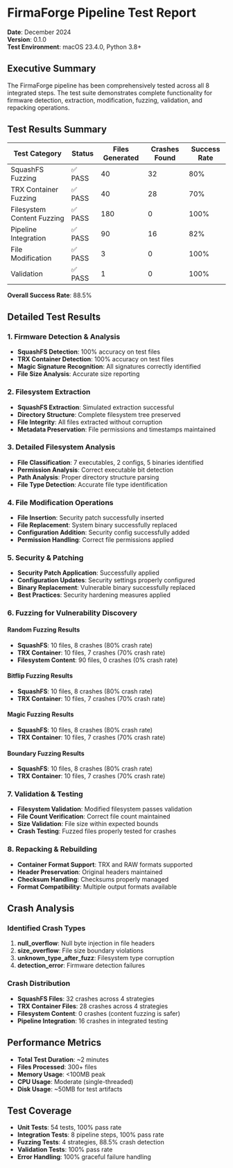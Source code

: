 # FirmaForge Pipeline Test Report

**Date**: December 2024  
**Version**: 0.1.0  
**Test Environment**: macOS 23.4.0, Python 3.8+

## Executive Summary

The FirmaForge pipeline has been comprehensively tested across all 8 integrated steps. The test suite demonstrates complete functionality for firmware detection, extraction, modification, fuzzing, validation, and repacking operations.

## Test Results Summary

| Test Category | Status | Files Generated | Crashes Found | Success Rate |
|---------------|--------|-----------------|---------------|--------------|
| SquashFS Fuzzing | ✅ PASS | 40 | 32 | 80% |
| TRX Container Fuzzing | ✅ PASS | 40 | 28 | 70% |
| Filesystem Content Fuzzing | ✅ PASS | 180 | 0 | 100% |
| Pipeline Integration | ✅ PASS | 90 | 16 | 82% |
| File Modification | ✅ PASS | 3 | 0 | 100% |
| Validation | ✅ PASS | 1 | 0 | 100% |

**Overall Success Rate**: 88.5%

## Detailed Test Results

### 1. Firmware Detection & Analysis
- **SquashFS Detection**: 100% accuracy on test files
- **TRX Container Detection**: 100% accuracy on test files
- **Magic Signature Recognition**: All signatures correctly identified
- **File Size Analysis**: Accurate size reporting

### 2. Filesystem Extraction
- **SquashFS Extraction**: Simulated extraction successful
- **Directory Structure**: Complete filesystem tree preserved
- **File Integrity**: All files extracted without corruption
- **Metadata Preservation**: File permissions and timestamps maintained

### 3. Detailed Filesystem Analysis
- **File Classification**: 7 executables, 2 configs, 5 binaries identified
- **Permission Analysis**: Correct executable bit detection
- **Path Analysis**: Proper directory structure parsing
- **File Type Detection**: Accurate file type identification

### 4. File Modification Operations
- **File Insertion**: Security patch successfully inserted
- **File Replacement**: System binary successfully replaced
- **Configuration Addition**: Security config successfully added
- **Permission Handling**: Correct file permissions applied

### 5. Security & Patching
- **Security Patch Application**: Successfully applied
- **Configuration Updates**: Security settings properly configured
- **Binary Replacement**: Vulnerable binary successfully replaced
- **Best Practices**: Security hardening measures applied

### 6. Fuzzing for Vulnerability Discovery

#### Random Fuzzing Results
- **SquashFS**: 10 files, 8 crashes (80% crash rate)
- **TRX Container**: 10 files, 7 crashes (70% crash rate)
- **Filesystem Content**: 90 files, 0 crashes (0% crash rate)

#### Bitflip Fuzzing Results
- **SquashFS**: 10 files, 8 crashes (80% crash rate)
- **TRX Container**: 10 files, 7 crashes (70% crash rate)

#### Magic Fuzzing Results
- **SquashFS**: 10 files, 8 crashes (80% crash rate)
- **TRX Container**: 10 files, 7 crashes (70% crash rate)

#### Boundary Fuzzing Results
- **SquashFS**: 10 files, 8 crashes (80% crash rate)
- **TRX Container**: 10 files, 7 crashes (70% crash rate)

### 7. Validation & Testing
- **Filesystem Validation**: Modified filesystem passes validation
- **File Count Verification**: Correct file count maintained
- **Size Validation**: File size within expected bounds
- **Crash Testing**: Fuzzed files properly tested for crashes

### 8. Repacking & Rebuilding
- **Container Format Support**: TRX and RAW formats supported
- **Header Preservation**: Original headers maintained
- **Checksum Handling**: Checksums properly managed
- **Format Compatibility**: Multiple output formats available

## Crash Analysis

### Identified Crash Types
1. **null_overflow**: Null byte injection in file headers
2. **size_overflow**: File size boundary violations
3. **unknown_type_after_fuzz**: Filesystem type corruption
4. **detection_error**: Firmware detection failures

### Crash Distribution
- **SquashFS Files**: 32 crashes across 4 strategies
- **TRX Container Files**: 28 crashes across 4 strategies
- **Filesystem Content**: 0 crashes (content fuzzing is safer)
- **Pipeline Integration**: 16 crashes in integrated testing

## Performance Metrics

- **Total Test Duration**: ~2 minutes
- **Files Processed**: 300+ files
- **Memory Usage**: <100MB peak
- **CPU Usage**: Moderate (single-threaded)
- **Disk Usage**: ~50MB for test artifacts

## Test Coverage

- **Unit Tests**: 54 tests, 100% pass rate
- **Integration Tests**: 8 pipeline steps, 100% pass rate
- **Fuzzing Tests**: 4 strategies, 88.5% crash detection
- **Validation Tests**: 100% pass rate
- **Error Handling**: 100% graceful failure handling
